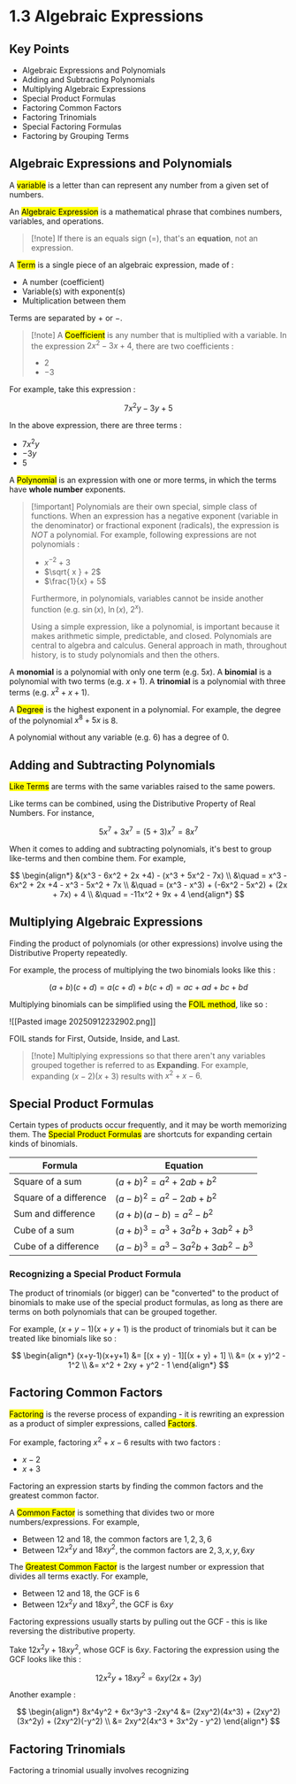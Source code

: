 # 1.3 Algebraic Expressions

## Key Points

- Algebraic Expressions and Polynomials
- Adding and Subtracting Polynomials
- Multiplying Algebraic Expressions
- Special Product Formulas
- Factoring Common Factors
- Factoring Trinomials
- Special Factoring Formulas
- Factoring by Grouping Terms

## Algebraic Expressions and Polynomials

A <mark class="hltr-trippy">variable</mark> is a letter than can represent any number from a given set of numbers.

An <mark class="hltr-trippy">Algebraic Expression</mark> is a mathematical phrase that combines numbers, variables, and operations.

> [!note] If there is an equals sign ($=$), that's an **equation**, not an expression.

A <mark class="hltr-trippy">Term</mark> is a single piece of an algebraic expression, made of :
- A number (coefficient)
- Variable(s) with exponent(s)
- Multiplication between them

Terms are separated by $+$ or $-$.

> [!note] A <mark class="hltr-trippy">Coefficient</mark> is any number that is multiplied with a variable.
> In the expression $2x^2 - 3x + 4$, there are two coefficients :
> - $2$
> - $-3$

For example, take this expression :

$$
7x^2y - 3y +5
$$

In the above expression, there are three terms :
- $7x^2y$
- $-3y$
- $5$

A <mark class="hltr-trippy">Polynomial</mark> is an expression with one or more terms, in which the terms have **whole number** exponents.

> [!important] Polynomials are their own special, simple class of functions.
> When an expression has a negative exponent (variable in the denominator) or fractional exponent (radicals), the expression is *NOT* a polynomial. For example, following expressions are not polynomials :
> - $x^{-2} + 3$
> - $\sqrt{ x } + 2$
> - $\frac{1}{x} + 5$
> 
> Furthermore, in polynomials, variables cannot be inside another function (e.g. $\sin(x)$, $\ln(x)$, $2^x$).
> 
> Using a simple expression, like a polynomial, is important because it makes arithmetic simple, predictable, and closed. Polynomials are central to algebra and calculus. General approach in math, throughout history, is to study polynomials and then the others.
> 

A **monomial** is a polynomial with only one term (e.g. $5x$). A **binomial** is a polynomial with two terms (e.g. $x + 1$). A **trinomial** is a polynomial with three terms (e.g. $x^2 + x + 1$).

A <mark class="hltr-trippy">Degree</mark> is the highest exponent in a polynomial. For example, the degree of the polynomial $x^8 + 5x$ is $8$.

A polynomial without any variable (e.g. $6$) has a degree of $0$.

## Adding and Subtracting Polynomials

<mark class="hltr-trippy">Like Terms</mark> are terms with the same variables raised to the same powers.

Like terms can be combined, using the Distributive Property of Real Numbers. For instance,

$$
5x^7 + 3x^7 = (5 + 3)x^7 = 8x^7
$$

When it comes to adding and subtracting polynomials, it's best to group like-terms and then combine them. For example,

$$
\begin{align*}
  &(x^3 - 6x^2 + 2x +4) - (x^3 + 5x^2 - 7x) \\
  &\quad = x^3 - 6x^2 + 2x +4 - x^3 - 5x^2 + 7x \\
  &\quad = (x^3 - x^3) + (-6x^2 - 5x^2) + (2x + 7x) + 4 \\
  &\quad = -11x^2 + 9x + 4
\end{align*}
$$


## Multiplying Algebraic Expressions

Finding the product of polynomials (or other expressions) involve using the Distributive Property repeatedly.

For example, the process of multiplying the two binomials looks like this :

$$
(a + b)(c + d) = a(c + d) + b(c + d) = ac + ad + bc + bd
$$

Multiplying binomials can be simplified using the <mark class="hltr-trippy">FOIL method</mark>, like so :

![[Pasted image 20250912232902.png]]

FOIL stands for First, Outside, Inside, and Last.

> [!note] Multiplying expressions so that there aren't any variables grouped together is referred to as **Expanding**.
> For example, expanding $(x-2)(x+3)$ results with $x^2 + x - 6$.

## Special Product Formulas

Certain types of products occur frequently, and it may be worth memorizing them. The <mark class="hltr-trippy">Special Product Formulas</mark> are shortcuts for expanding certain kinds of binomials.

| Formula                | Equation                                |
| ---------------------- | --------------------------------------- |
| Square of a sum        | $(a + b)^2 = a^2 + 2ab + b^2$           |
| Square of a difference | $(a-b)^2 = a^2 - 2ab + b^2$             |
| Sum and difference     | $(a+b)(a-b) = a^2 - b^2$                |
| Cube of a sum          | $(a + b)^3 = a^3 + 3a^2b + 3ab^2 + b^3$ |
| Cube of a difference   | $(a - b)^3 = a^3 - 3a^2b + 3ab^2 - b^3$ |

### Recognizing a Special Product Formula

The product of trinomials (or bigger) can be "converted" to the product of binomials to make use of the special product formulas, as long as there are terms on both polynomials that can be grouped together.

For example, $(x + y - 1)(x + y + 1)$ is the product of trinomials but it can be treated like binomials like so :

$$
\begin{align*}
  (x+y-1)(x+y+1) &= [(x + y) - 1][(x + y) + 1] \\
  &= (x + y)^2 - 1^2 \\
  &= x^2 + 2xy + y^2 - 1
\end{align*}
$$

## Factoring Common Factors

<mark class="hltr-trippy">Factoring</mark> is the reverse process of expanding - it is rewriting an expression as a product of simpler expressions, called <mark class="hltr-trippy">Factors</mark>.

For example, factoring $x^2 + x -6$ results with two factors :
- $x - 2$
- $x + 3$

Factoring an expression starts by finding the common factors and the greatest common factor.

A <mark class="hltr-trippy">Common Factor</mark> is something that divides two or more numbers/expressions. For example, 
- Between $12$ and $18$, the common factors are $1,2,3,6$
- Between $12x^2y$ and $18xy^2$, the common factors are $2, 3, x, y, 6xy$

The <mark class="hltr-trippy">Greatest Common Factor</mark> is the largest number or expression that divides all terms exactly. For example,
- Between $12$ and $18$, the GCF is $6$
- Between $12x^2y$ and $18xy^2$, the GCF is $6xy$


Factoring expressions usually starts by pulling out the GCF - this is like reversing the distributive property.

Take $12x^2y + 18xy^2$, whose GCF is $6xy$. Factoring the expression using the GCF looks like this :

$$
12x^2y + 18xy^2 = 6xy(2x + 3y)
$$

Another example :

$$
\begin{align*}
  8x^4y^2 + 6x^3y^3 -2xy^4 &= (2xy^2)(4x^3) + (2xy^2)(3x^2y) + (2xy^2)(-y^2) \\
  &= 2xy^2(4x^3 + 3x^2y - y^2)
\end{align*}
$$


## Factoring Trinomials

Factoring a trinomial usually involves recognizing 